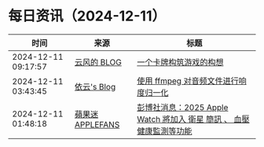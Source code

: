 ﻿# 每日资讯（2024-12-11）

|时间|来源|标题|
|---|---|---|
|2024-12-11 09:17:57|[云风的 BLOG](http://blog.codingnow.com/atom.xml)|[一个卡牌构筑游戏的构想](https://blog.codingnow.com/2024/12/deckbuilding_game.html)|
|2024-12-11 03:43:45|[依云's Blog](https://blog.lilydjwg.me/feed)|[使用 ffmpeg 对音频文件进行响度归一化](https://blog.lilydjwg.me/posts/216896.html)|
|2024-12-11 01:48:18|[蘋果迷 APPLEFANS](https://applefans.today/feed/)|[彭博社消息：2025 Apple Watch 將加入 衛星 簡訊 、 血壓 健康監測等功能](https://applefans.today/2024-12-apple-watch-2025-rumors-features/)|
